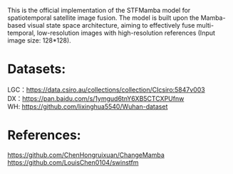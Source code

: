 This is the official implementation of the STFMamba model for spatiotemporal satellite image fusion. The model is built upon the Mamba-based visual state space architecture, aiming to effectively fuse multi-temporal, low-resolution images with high-resolution references (Input image size: 128*128).
# Datasets:
LGC：https://data.csiro.au/collections/collection/CIcsiro:5847v003  
DX：https://pan.baidu.com/s/1ymgud6tnY6XB5CTCXPUfnw  
WH: https://github.com/lixinghua5540/Wuhan-dataset  
# References:
https://github.com/ChenHongruixuan/ChangeMamba  
https://github.com/LouisChen0104/swinstfm


